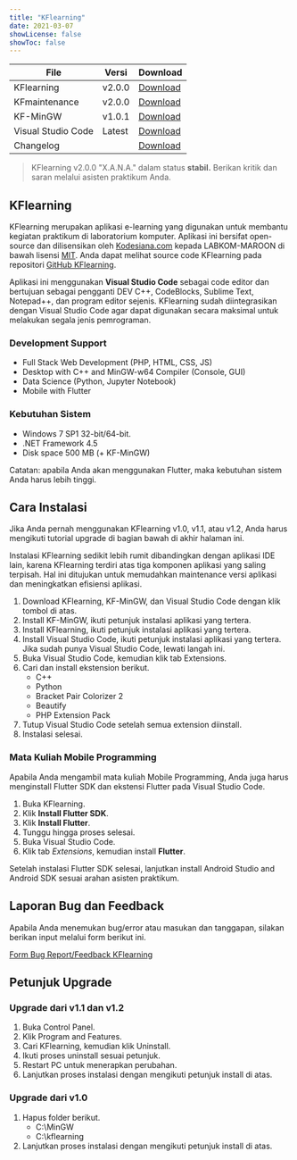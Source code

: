 ```yaml
---
title: "KFlearning"
date: 2021-03-07
showLicense: false
showToc: false
---
```


File | Versi | Download
-----|-------|---------
KFlearning         | v2.0.0 | [Download](https://github.com/fahminlb33/KFlearning/releases/download/2.0.0/KFlearning.Setup.msi)
KFmaintenance      | v2.0.0 | [Download](https://github.com/fahminlb33/KFlearning/releases/download/2.0.0/KFmaintenance.Setup.msi)
KF-MinGW           | v1.0.1 | [Download](https://drive.google.com/open?id=1_0uEFDbsjZJY3rvjVOkYaxEqFJoQc0P3)
Visual Studio Code | Latest | [Download](https://code.visualstudio.com/docs/?dv=win)
Changelog          |        | [Download](https://github.com/fahminlb33/KFlearning/releases/tag/2.0.0)

> KFlearning v2.0.0 "X.A.N.A." dalam status **stabil.** Berikan kritik dan saran
> melalui asisten praktikum Anda.

## KFlearning

KFlearning merupakan aplikasi e-learning yang digunakan untuk membantu kegiatan
praktikum di laboratorium komputer. Aplikasi ini bersifat open-source dan
dilisensikan oleh [Kodesiana.com](https://kodesiana.com) kepada LABKOM-MAROON di
bawah lisensi
[MIT](https://github.com/fahminlb33/KFlearning/blob/master/LICENSE.md). Anda
dapat melihat source code KFlearning pada repositori [GitHub
KFlearning](https://github.com/fahminlb33/KFlearning).

Aplikasi ini menggunakan **Visual Studio Code** sebagai code editor dan
bertujuan sebagai pengganti DEV C++, CodeBlocks, Sublime Text, Notepad++, dan
program editor sejenis. KFlearning sudah diintegrasikan dengan Visual Studio
Code agar dapat digunakan secara maksimal untuk melakukan segala jenis
pemrograman.

### Development Support

* Full Stack Web Development (PHP, HTML, CSS, JS)
* Desktop with C++ and MinGW-w64 Compiler (Console, GUI)
* Data Science (Python, Jupyter Notebook)
* Mobile with Flutter

### Kebutuhan Sistem

* Windows 7 SP1 32-bit/64-bit.
* .NET Framework 4.5
* Disk space 500 MB (+ KF-MinGW)

Catatan: apabila Anda akan menggunakan Flutter, maka kebutuhan sistem Anda
harus lebih tinggi.

## Cara Instalasi

Jika Anda pernah menggunakan KFlearning v1.0, v1.1, atau v1.2, Anda harus
mengikuti tutorial upgrade di bagian bawah di akhir halaman ini.

Instalasi KFlearning sedikit lebih rumit dibandingkan dengan aplikasi IDE lain,
karena KFlearning terdiri atas tiga komponen aplikasi yang saling terpisah. Hal
ini ditujukan untuk memudahkan maintenance versi aplikasi dan meningkatkan
efisiensi aplikasi.

1. Download KFlearning, KF-MinGW, dan Visual Studio Code dengan klik tombol di
   atas.
2. Install KF-MinGW, ikuti petunjuk instalasi aplikasi yang tertera.
3. Install KFlearning, ikuti petunjuk instalasi aplikasi yang tertera.
4. Install Visual Studio Code, ikuti petunjuk instalasi aplikasi yang tertera.
    Jika sudah punya Visual Studio Code, lewati langah ini.
5. Buka Visual Studio Code, kemudian klik tab Extensions.
6. Cari dan install ekstension berikut.
    * C++
    * Python
    * Bracket Pair Colorizer 2
    * Beautify
    * PHP Extension Pack
7. Tutup Visual Studio Code setelah semua extension diinstall.
8. Instalasi selesai.

### Mata Kuliah Mobile Programming

Apabila Anda mengambil mata kuliah Mobile Programming, Anda juga harus menginstall
Flutter SDK dan ekstensi Flutter pada Visual Studio Code.

1. Buka KFlearning.
2. Klik **Install Flutter SDK**.
3. Klik **Install Flutter**.
4. Tunggu hingga proses selesai.
5. Buka Visual Studio Code.
6. Klik tab *Extensions*, kemudian install **Flutter**.

Setelah instalasi Flutter SDK selesai, lanjutkan install Android Studio and Android
SDK sesuai arahan asisten praktikum.

## Laporan Bug dan Feedback

Apabila Anda menemukan bug/error atau masukan dan tanggapan, silakan berikan input
melalui form berikut ini.

[Form Bug Report/Feedback KFlearning](https://forms.gle/cVymzViruCcVtm3W6)

## Petunjuk Upgrade

### Upgrade dari v1.1 dan v1.2

1. Buka Control Panel.
2. Klik Program and Features.
3. Cari KFlearning, kemudian klik Uninstall.
4. Ikuti proses uninstall sesuai petunjuk.
5. Restart PC untuk menerapkan perubahan.
6. Lanjutkan proses instalasi dengan mengikuti petunjuk install di atas.

### Upgrade dari v1.0

1. Hapus folder berikut.
   * C:\MinGW
   * C:\kflearning
2. Lanjutkan proses instalasi dengan mengikuti petunjuk install di atas.

